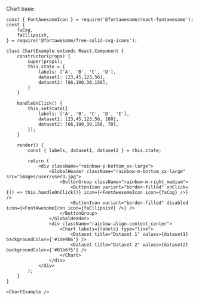 Chart base:

    const { FontAwesomeIcon } = require('@fortawesome/react-fontawesome');
    const {
        faCog,
        faEllipsisV,
    } = require('@fortawesome/free-solid-svg-icons');

    class ChartExample extends React.Component {
        constructor(props) {
            super(props);
            this.state = {
                labels: ['A', 'B', 'C', 'D'],
                dataset1: [23,45,123,56],
                dataset2: [66,100,30,156],
            }
        }

        handleOnClick() {
            this.setState({
                labels: ['A', 'B', 'C', 'D', 'E'],
                dataset1: [23,45,123,56, 180],
                dataset2: [66,100,30,156, 70],
            });
        }

        render() {
            const { labels, dataset1, dataset2 } = this.state;

            return (
                <div className="rainbow-p-bottom_xx-large">
                    <GlobalHeader className="rainbow-m-bottom_xx-large" src="images/user/user3.jpg">
                        <ButtonGroup className="rainbow-m-right_medium">
                            <ButtonIcon variant="border-filled" onClick={() => this.handleOnClick()} icon={<FontAwesomeIcon icon={faCog} />} />
                            <ButtonIcon variant="border-filled" disabled icon={<FontAwesomeIcon icon={faEllipsisV} />} />
                        </ButtonGroup>
                    </GlobalHeader>
                    <div className="rainbow-align-content_center">
                        <Chart labels={labels} type="line">
                            <Dataset title="Dataset 1" values={dataset1} backgroundColor={'#1de9b6'} />
                            <Dataset title="Dataset 2" values={dataset2} backgroundColor={'#01b6f5'} />
                        </Chart>
                    </div>
                </div>
            );
        }
    }

    <ChartExample />

